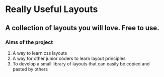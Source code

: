 # Really Useful Layouts

## A collection of layouts you will love. Free to use.

### Aims of the project

1. A way to learn css layouts
2. A way for other junior coders to learn layout principles
3. To develop a small library of layouts that can easily be copied and pasted by others